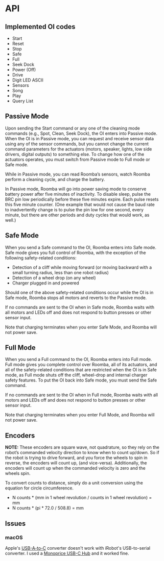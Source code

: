 # API

## Implemented OI codes

- Start
- Reset
- Stop
- Safe
- Full
- Seek Dock
- Power (Off)
- Drive
- Digit LED ASCII
- Sensors
- Song
- Play
- Query List

## Passive Mode

Upon sending the Start command or any one of the cleaning mode commands (e.g.,
Spot, Clean, Seek Dock), the OI enters into Passive mode. When the OI is in
Passive mode, you can request and receive sensor data using any of the sensor
commands, but you cannot change the current command parameters for the actuators
(motors, speaker, lights, low side drivers, digital outputs) to something else.
To change how one of the actuators operates, you must switch from Passive mode
to Full mode or Safe mode.

While in Passive mode, you can read Roomba’s sensors, watch Roomba perform a
cleaning cycle, and charge the battery.

In Passive mode, Roomba will go into power saving mode to conserve battery
power after five minutes of inactivity. To disable sleep, pulse the BRC pin low
periodically before these five minutes expire. Each pulse resets this five
minute counter. (One example that would not cause the baud rate to inadvertently
change is to pulse the pin low for one second, every minute, but there are other
periods and duty cycles that would work, as well.)

## Safe Mode

When you send a Safe command to the OI, Roomba enters into Safe mode. Safe mode
gives you full control of Roomba, with the exception of the following safety-related
conditions:

- Detection of a cliff while moving forward (or moving backward with a small turning radius, less than one robot radius)
- Detection of a wheel drop (on any wheel)
- Charger plugged in and powered

Should one of the above safety-related conditions occur while the OI is in Safe
mode, Roomba stops all motors and reverts to the Passive mode.

If no commands are sent to the OI when in Safe mode, Roomba waits with all motors
and LEDs off and does not respond to button presses or other sensor input.

Note that charging terminates when you enter Safe Mode, and Roomba will not power
save.

## Full Mode

When you send a Full command to the OI, Roomba enters into Full mode. Full mode
gives you complete control over Roomba, all of its actuators, and all of the
safety-related conditions that are restricted when the OI is in Safe mode, as
Full mode shuts off the cliff, wheel-drop and internal charger safety features.
To put the OI back into Safe mode, you must send the Safe command.

If no commands are sent to the OI when in Full mode, Roomba waits with all motors
and LEDs off and does not respond to button presses or other sensor input.

Note that charging terminates when you enter Full Mode, and Roomba will not power
save.


## Encoders

**NOTE:** These encoders are square wave, not quadrature, so they rely on the
robot’s commanded velocity direction to know when to count up/down. So if the
robot is trying to drive forward, and you force the wheels to spin in reverse,
the encoders will count up, (and vice-versa). Additionally, the encoders will
count up when the commanded velocity is zero and the wheels spin.

To convert counts to distance, simply do a unit conversion using the equation
for circle circumference.

- N counts * (mm in 1 wheel revolution / counts in 1 wheel revolution) = mm
- N counts * (pi * 72.0 / 508.8) = mm

## Issues

### macOS

Apple's [USB-A-to-C](https://www.apple.com/shop/product/MJ1M2AM/A/usb-c-to-usb-adapter)
converter doesn't work with iRobot's USB-to-serial converter. I used a
[Monoprice USB-C Hub](https://www.amazon.com/gp/product/B019FN66IC/ref=oh_aui_detailpage_o03_s01?ie=UTF8&psc=1)
and it worked fine.

